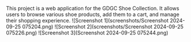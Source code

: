 This project is a web application for the GDGC Shoe Collection. It allows users to browse various shoe products, add them to a cart, and manage their shopping experience.
![Screenshot 1](screenshots/Screenshot 2024-09-25 075204.png)
![Screenshot 2](screenshots/Screenshot 2024-09-25 075226.png)
![Screenshot 3](Screenshot 2024-09-25 075244.png)


